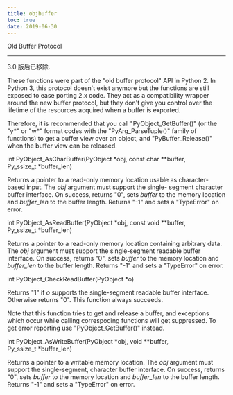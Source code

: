 ```yaml
---
title: objbuffer
toc: true
date: 2019-06-30
---
```

Old Buffer Protocol
*******************

3.0 版后已移除.

These functions were part of the "old buffer protocol" API in Python
2. In Python 3, this protocol doesn't exist anymore but the functions
are still exposed to ease porting 2.x code.  They act as a
compatibility wrapper around the new buffer protocol, but they don't
give you control over the lifetime of the resources acquired when a
buffer is exported.

Therefore, it is recommended that you call "PyObject_GetBuffer()" (or
the "y*" or "w*" format codes with the "PyArg_ParseTuple()" family of
functions) to get a buffer view over an object, and
"PyBuffer_Release()" when the buffer view can be released.

int PyObject_AsCharBuffer(PyObject *obj, const char **buffer, Py_ssize_t *buffer_len)

   Returns a pointer to a read-only memory location usable as
   character-based input.  The *obj* argument must support the single-
   segment character buffer interface.  On success, returns "0", sets
   *buffer* to the memory location and *buffer_len* to the buffer
   length.  Returns "-1" and sets a "TypeError" on error.

int PyObject_AsReadBuffer(PyObject *obj, const void **buffer, Py_ssize_t *buffer_len)

   Returns a pointer to a read-only memory location containing
   arbitrary data. The *obj* argument must support the single-segment
   readable buffer interface.  On success, returns "0", sets *buffer*
   to the memory location and *buffer_len* to the buffer length.
   Returns "-1" and sets a "TypeError" on error.

int PyObject_CheckReadBuffer(PyObject *o)

   Returns "1" if *o* supports the single-segment readable buffer
   interface. Otherwise returns "0".  This function always succeeds.

   Note that this function tries to get and release a buffer, and
   exceptions which occur while calling correspoding functions will
   get suppressed. To get error reporting use "PyObject_GetBuffer()"
   instead.

int PyObject_AsWriteBuffer(PyObject *obj, void **buffer, Py_ssize_t *buffer_len)

   Returns a pointer to a writable memory location.  The *obj*
   argument must support the single-segment, character buffer
   interface.  On success, returns "0", sets *buffer* to the memory
   location and *buffer_len* to the buffer length.  Returns "-1" and
   sets a "TypeError" on error.
